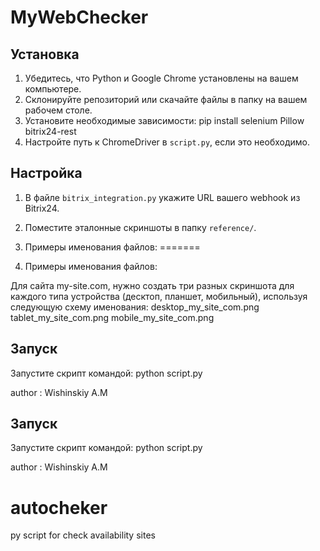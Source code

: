 # MyWebChecker

## Установка
1. Убедитесь, что Python и Google Chrome установлены на вашем компьютере.
2. Склонируйте репозиторий или скачайте файлы в папку на вашем рабочем столе.
3. Установите необходимые зависимости:
    pip install selenium Pillow bitrix24-rest
4. Настройте путь к ChromeDriver в `script.py`, если это необходимо.

## Настройка
1. В файле `bitrix_integration.py` укажите URL вашего webhook из Bitrix24.
2. Поместите эталонные скриншоты в папку `reference/`.

3. Примеры именования файлов:
=======
3.  Примеры именования файлов:

Для сайта my-site.com, нужно создать три разных скриншота для каждого типа устройства (десктоп, планшет, мобильный), используя следующую схему именования:
desktop_my_site_com.png
tablet_my_site_com.png
mobile_my_site_com.png

## Запуск
Запустите скрипт командой: python script.py

author : Wishinskiy A.M

## Запуск
Запустите скрипт командой: python script.py



author : Wishinskiy A.M

# autocheker
py script for check availability sites

